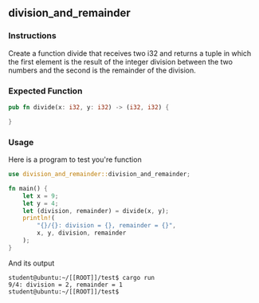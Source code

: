 ## division_and_remainder

### Instructions

Create a function divide that receives two i32 and returns a tuple in which the first element is the result of the integer division between the two numbers and the second is the remainder of the division.

### Expected Function

```rust
pub fn divide(x: i32, y: i32) -> (i32, i32) {

}
```

### Usage

Here is a program to test you're function

```rust
use division_and_remainder::division_and_remainder;

fn main() {
	let x = 9;
	let y = 4;
	let (division, remainder) = divide(x, y);
	println!(
		"{}/{}: division = {}, remainder = {}",
		x, y, division, remainder
	);
}
```

And its output

```console
student@ubuntu:~/[[ROOT]]/test$ cargo run
9/4: division = 2, remainder = 1
student@ubuntu:~/[[ROOT]]/test$
```
